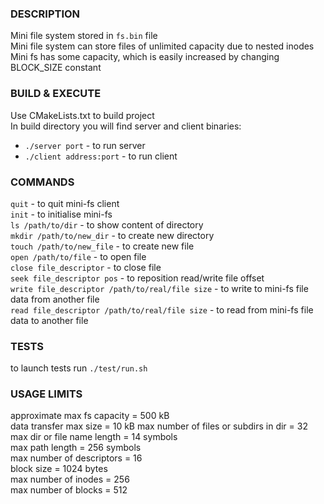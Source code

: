 ### DESCRIPTION  
Mini file system stored in `fs.bin` file  
Mini file system can store files of unlimited capacity due to nested inodes  
Mini fs has some capacity, which is easily increased by changing BLOCK_SIZE constant  
### BUILD & EXECUTE
Use CMakeLists.txt to build project  
In build directory you will find server and client binaries:  
- `./server port` - to run server  
- `./client address:port` - to run client  
### COMMANDS  
`quit` - to quit mini-fs client  
`init` - to initialise mini-fs  
`ls /path/to/dir` - to show content of directory  
`mkdir /path/to/new_dir` - to create new directory  
`touch /path/to/new_file` - to create new file  
`open /path/to/file` - to open file  
`close file_descriptor` - to close file  
`seek file_descriptor pos` - to reposition read/write file offset  
`write file_descriptor /path/to/real/file size` - to write to mini-fs file data from another file  
`read file_descriptor /path/to/real/file size` - to read from mini-fs file data to another file  
### TESTS  
to launch tests run `./test/run.sh`  
### USAGE LIMITS  
approximate max fs capacity = 500 kB  
data transfer max size = 10 kB
max number of files or subdirs in dir = 32  
max dir or file name length = 14 symbols  
max path length = 256 symbols  
max number of descriptors = 16  
block size = 1024 bytes  
max number of inodes = 256  
max number of blocks = 512  
